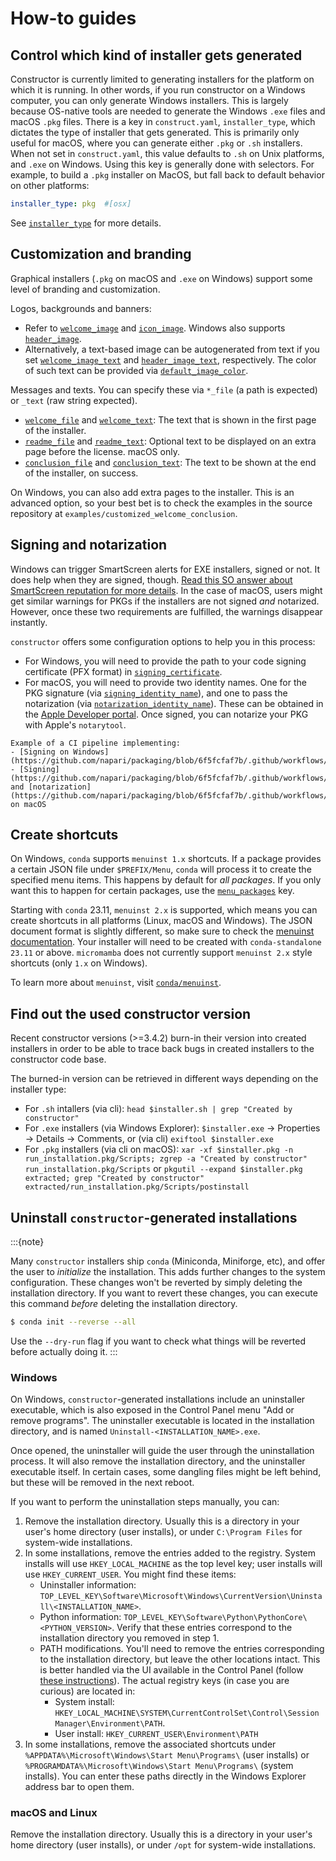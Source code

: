 # How-to guides

## Control which kind of installer gets generated

Constructor is currently limited to generating installers for the platform on
which it is running. In other words, if you run constructor on a Windows
computer, you can only generate Windows installers. This is largely because
OS-native tools are needed to generate the Windows `.exe` files and macOS `.pkg`
files. There is a key in `construct.yaml`, `installer_type`, which dictates
the type of installer that gets generated. This is primarily only useful for
macOS, where you can generate either `.pkg` or `.sh` installers. When not set in
`construct.yaml`, this value defaults to `.sh` on Unix platforms, and `.exe` on
Windows. Using this key is generally done with selectors.  For example, to
build a `.pkg` installer on MacOS, but fall back to default behavior on other
platforms:

```yaml
installer_type: pkg  #[osx]
```

See [`installer_type`](construct-yaml.md#installer_type) for more details.


## Customization and branding

Graphical installers (`.pkg` on macOS and `.exe` on Windows) support some level of branding and customization.

Logos, backgrounds and banners:
- Refer to [`welcome_image`](construct-yaml.md#welcome_image) and [`icon_image`](construct-yaml.md#icon_image). Windows also supports [`header_image`](construct-yaml.md#header_image).
- Alternatively, a text-based image can be autogenerated from text if you set [`welcome_image_text`](construct-yaml.md#welcome_image_text)  and [`header_image_text`](construct-yaml.md#header_image_text), respectively. The color of such text can be provided via [`default_image_color`](construct-yaml.md#default_image_color).

Messages and texts. You can specify these via `*_file` (a path is expected) or `_text` (raw string expected).
- [`welcome_file`](construct-yaml.md#welcome_file) and [`welcome_text`](construct-yaml.md#welcome_text): The text that is shown in the first page of the installer.
- [`readme_file`](construct-yaml.md#readme_file) and [`readme_text`](construct-yaml.md#readme_text): Optional text to be displayed on an extra page before the license. macOS only.
- [`conclusion_file`](construct-yaml.md#conclusion_file) and [`conclusion_text`](construct-yaml.md#conclusion_text): The text to be shown at the end of the installer, on success.

On Windows, you can also add extra pages to the installer. This is an advanced option, so your best bet is to check the examples in the source repository at `examples/customized_welcome_conclusion`.

## Signing and notarization

Windows can trigger SmartScreen alerts for EXE installers, signed or not. It does help when they are signed, though. [Read this SO answer about SmartScreen reputation for more details](https://stackoverflow.com/questions/48946680/how-to-avoid-the-windows-defender-smartscreen-prevented-an-unrecognized-app-fro/66582477#66582477).
In the case of macOS, users might get similar warnings for PKGs if the installers are not signed _and_ notarized. However, once these two requirements are fulfilled, the warnings disappear instantly.

`constructor` offers some configuration options to help you in this process:

- For Windows, you will need to provide the path to your code signing certificate (PFX format) in [`signing_certificate`](construct-yaml.md#signing_certificate).
- For macOS, you will need to provide two identity names. One for the PKG signature (via [`signing_identity_name`](construct-yaml.md#signing_identity_name)), and one to pass the notarization (via [`notarization_identity_name`](construct-yaml.md#notarization_identity_name)). These can be obtained in the [Apple Developer portal](https://developer.apple.com/account/).
Once signed, you can notarize your PKG with Apple's `notarytool`.

```{seealso}
Example of a CI pipeline implementing:
- [Signing on Windows](https://github.com/napari/packaging/blob/6f5fcfaf7b/.github/workflows/make_bundle_conda.yml#L390)
- [Signing](https://github.com/napari/packaging/blob/6f5fcfaf7b/.github/workflows/make_bundle_conda.yml#L349) and [notarization](https://github.com/napari/packaging/blob/6f5fcfaf7b/.github/workflows/make_bundle_conda.yml#L459) on macOS
```

## Create shortcuts

On Windows, `conda` supports `menuinst 1.x` shortcuts. If a package provides a certain JSON file
under `$PREFIX/Menu`, `conda` will process it to create the specified menu items.
This happens by default for _all packages_. If you only want this to happen for certain packages,
use the [`menu_packages`](construct-yaml.md#menu_packages) key.

Starting with `conda` 23.11, `menuinst 2.x` is supported, which means you can create shortcuts in all platforms (Linux, macOS and Windows).
The JSON document format is slightly different, so make sure to check the [menuinst documentation](https://conda.github.io/menuinst/).
Your installer will need to be created with `conda-standalone 23.11` or above.
`micromamba` does not currently support `menuinst 2.x` style shortcuts (only `1.x` on Windows).

To learn more about `menuinst`, visit [`conda/menuinst`](https://github.com/conda/menuinst).

## Find out the used constructor version

Recent constructor versions (>=3.4.2) burn-in their version into created installers in order to be able to trace back bugs in created installers to the constructor code base.

The burned-in version can be retrieved in different ways depending on the installer type:

- For `.sh` intallers (via cli): `head $installer.sh | grep "Created by constructor"`
- For `.exe` installers (via Windows Explorer): `$installer.exe` → Properties → Details → Comments, or (via cli) `exiftool $installer.exe`
- For `.pkg` installers (via cli on macOS): `xar -xf $installer.pkg -n run_installation.pkg/Scripts; zgrep -a "Created by constructor" run_installation.pkg/Scripts` or `pkgutil --expand $installer.pkg extracted; grep "Created by constructor" extracted/run_installation.pkg/Scripts/postinstall`

## Uninstall `constructor`-generated installations

:::{note}

Many `constructor` installers ship `conda` (Miniconda, Miniforge, etc), and offer the user to _initialize_ the installation. This adds further changes to the system configuration. These changes won't be reverted by simply deleting the installation directory. If you want to revert these changes, you can execute this command _before_ deleting the installation directory.

```bash
$ conda init --reverse --all
```

Use the `--dry-run` flag if you want to check what things will be reverted before actually doing it.
:::

### Windows

On Windows, `constructor`-generated installations include an uninstaller executable, which is also exposed in the Control Panel menu "Add or remove programs". The uninstaller executable is located in the installation directory, and is named `Uninstall-<INSTALLATION_NAME>.exe`.

Once opened, the uninstaller will guide the user through the uninstallation process. It will also remove the installation directory, and the uninstaller executable itself. In certain cases, some dangling files might be left behind, but these will be removed in the next reboot.

If you want to perform the uninstallation steps manually, you can:

1. Remove the installation directory. Usually this is a directory in your user's home directory (user installs), or under `C:\Program Files` for system-wide installations.
2. In some installations, remove the entries added to the registry. System installs will use `HKEY_LOCAL_MACHINE` as the top level key; user installs will use `HKEY_CURRENT_USER`. You might find these items:
    - Uninstaller information: `TOP_LEVEL_KEY\Software\Microsoft\Windows\CurrentVersion\Uninstall\<INSTALLATION_NAME>`.
    - Python information: `TOP_LEVEL_KEY\Software\Python\PythonCore\<PYTHON_VERSION>`. Verify that these entries correspond to the installation directory you removed in step 1.
    - PATH modifications. You'll need to remove the entries corresponding to the installation directory, but leave the other locations intact. This is better handled via the UI available in the Control Panel (follow [these instructions](https://docs.oracle.com/en/database/oracle/machine-learning/oml4r/1.5.1/oread/creating-and-modifying-environment-variables-on-windows.html)). The actual registry keys (in case you are curious) are located in:
        - System install: `HKEY_LOCAL_MACHINE\SYSTEM\CurrentControlSet\Control\Session Manager\Environment\PATH`.
        - User install: `HKEY_CURRENT_USER\Environment\PATH`
3. In some installations, remove the associated shortcuts under `%APPDATA%\Microsoft\Windows\Start Menu\Programs\` (user installs) or `%PROGRAMDATA%\Microsoft\Windows\Start Menu\Programs\` (system installs). You can enter these paths directly in the Windows Explorer address bar to open them.

### macOS and Linux

Remove the installation directory. Usually this is a directory in your user's home directory (user installs), or under `/opt` for system-wide installations.
